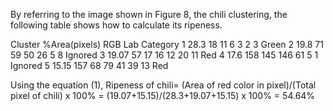 By referring to the image shown in Figure 8, the chili clustering, the following table shows how to calculate its ripeness.

Cluster	%Area(pixels)	  RGB	          Lab	      Category
1	      28.3	          18 11 6	      3 2 3	    Green
2	      19.8	          71 59 50	    26 5 8	  Ignored
3	      19.07	          57 17 16	    12 20 11	Red
4	      17.6	          158 145 146	  61 5 1	Ignored
5	      15.15	          157 68 79	    41 39 13	Red


Using the equation (1), 
Ripeness of chili=  (Area of red color in pixel)/(Total pixel of chili)  x 100%
                                   =   (19.07+15.15)/(28.3+19.07+15.15)  x 100%
                                   =   54.64%
